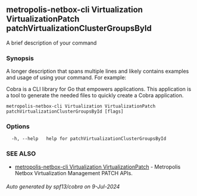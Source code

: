 ## metropolis-netbox-cli Virtualization VirtualizationPatch patchVirtualizationClusterGroupsById

A brief description of your command

### Synopsis

A longer description that spans multiple lines and likely contains examples
and usage of using your command. For example:

Cobra is a CLI library for Go that empowers applications.
This application is a tool to generate the needed files
to quickly create a Cobra application.

```
metropolis-netbox-cli Virtualization VirtualizationPatch patchVirtualizationClusterGroupsById [flags]
```

### Options

```
  -h, --help   help for patchVirtualizationClusterGroupsById
```

### SEE ALSO

* [metropolis-netbox-cli Virtualization VirtualizationPatch]()	 - Metropolis Netbox Virtualization Management PATCH APIs.

###### Auto generated by spf13/cobra on 9-Jul-2024
